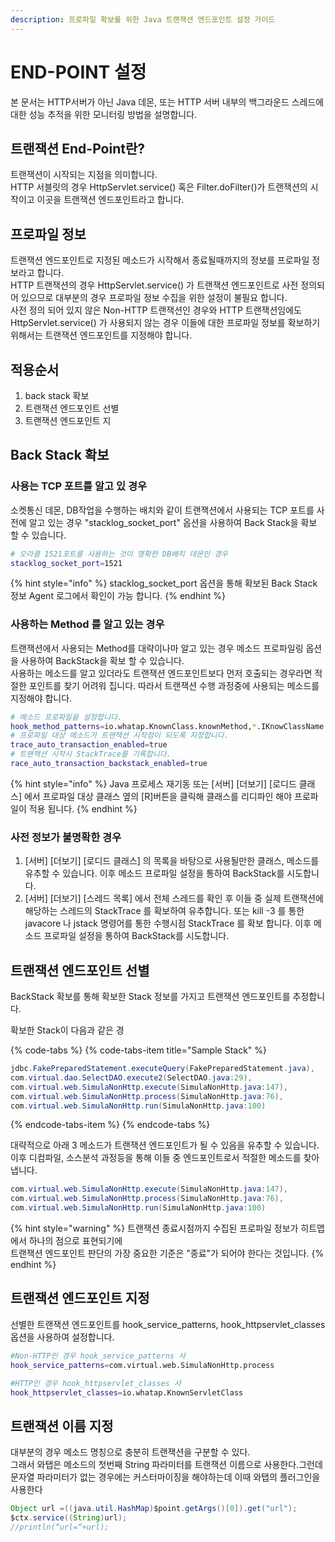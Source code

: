 ```yaml
---
description: 프로파일 확보를 위한 Java 트랜잭션 엔드포인트 설정 가이드
---
```


# END-POINT 설정

본 문서는 HTTP서버가 아닌 Java 데몬, 또는 HTTP 서버 내부의 백그라운드 스레드에 대한 성능 추적을 위한 모니터링 방법을 설명합니다.

## **트랜잭션 End-Point란?**

트랜잭션이 시작되는 지점을 의미합니다.   
HTTP 서블릿의 경우 HttpServlet.service\(\) 혹은 Filter.doFilter\(\)가 트랜잭션의 시작이고 이곳을 트랜잭션 엔드포인트라고 합니다. 

## **프로파일 정보**

트랜잭션 엔드포인트로 지정된 메소드가 시작해서 종료될때까지의 정보를 프로파일 정보라고 합니다.   
HTTP 트랜잭션의 경우 HttpServlet.service\(\) 가 트랜잭션 엔드포인트로 사전 정의되어 있으므로 대부분의 경우 프로파일 정보 수집을 위한 설정이 불필요 합니다.  
사전 정의 되어 있지 않은 Non-HTTP 트랜잭션인 경우와 HTTP 트랜잭션임에도 HttpServlet.service\(\) 가 사용되지 않는 경우 이들에 대한 프로파일 정보를 확보하기 위해서는 트랜잭션 엔드포인트를 지정해야 합니다. 

## 적용순서

1. back stack 확보
2. 트랜잭션 엔드포인트 선별
3. 트랜잭션 엔드포인트 지

## Back Stack 확보

### 사용는 TCP 포트를 알고 있 경우

소켓통신 데몬, DB작업을 수행하는 배치와 같이 트랜잭션에서 사용되는 TCP 포트를 사전에 알고 있는 경우 "stacklog\_socket\_port" 옵션을 사용하여 Back Stack을 확보 할 수 있습니다. 

```bash
# 오라클 1521포트를 사용하는 것이 명확한 DB배치 데몬인 경우 
stacklog_socket_port=1521
```

{% hint style="info" %}
stacklog\_socket\_port 옵션을 통해 확보된 Back Stack 정보  Agent 로그에서 확인이 가능 합니다. 
{% endhint %}

### 사용하는 Method 를 알고 있는 경우

트랜잭션에서 사용되는 Method를  대략이나마 알고 있는 경우 메소드 프로파일링 옵션을 사용하여 BackStack을 확보 할 수 있습니다.   
사용하는 메소드를 알고 있더라도 트랜잭션 엔드포인트보다 먼저 호출되는 경우라면 적절한 포인트를 찾기 어려워 집니다. 따라서 트랜잭션 수행 과정중에 사용되는 메소드를 지정해야 합니다.

```bash
# 메소드 프로파일을 설정합니다. 
hook_method_patterns=io.whatap.KnownClass.knownMethod,*.IKnowClassName.*
# 프로파일 대상 메소드가 트랜잭션 시작점이 되도록 지정합니다.
trace_auto_transaction_enabled=true
# 트랜잭션 시작시 StackTrace를 기록합니다.
race_auto_transaction_backstack_enabled=true
```

{% hint style="info" %}
Java 프로세스 재기동 또는 \[서버\] \[더보기\] \[로디드 클래스\] 에서 프로파일 대상 클래스 옆의 \[R\]버튼을 클릭해 클래스를 리디파인 해야 프로파일이 적용 됩니다. 
{% endhint %}

### 사전 정보가 불명확한 경우

1. \[서버\] \[더보기\] \[로디드 클래스\] 의 목록을 바탕으로 사용될만한 클래스, 메소드를 유추할 수 있습니다. 이후 메소드 프로파일 설정을 통하여 BackStack를 시도합니다. 
2. \[서버\] \[더보기\] \[스레드 목록\] 에서 전체 스레드를 확인 후 이들 중 실제 트랜잭션에 해당하는 스레드의 StackTrace 를 확보하여 유추합니다. 또는 kill -3 를 통한 javacore 나 jstack 명령어를 통한 수행시점 StackTrace 를 확보 합니다. 이후 메소드 프로파일 설정을 통하여 BackStack를 시도합니다. 

## 트랜잭션 엔드포인트 선별

BackStack 확보를 통해 확보한 Stack 정보를 가지고 트랜잭션 엔드포인트를 추정합니다. 

확보한 Stack이 다음과 같은 경

{% code-tabs %}
{% code-tabs-item title="Sample Stack" %}
```java
jdbc.FakePreparedStatement.executeQuery(FakePreparedStatement.java),
com.virtual.dao.SelectDAO.execute2(SelectDAO.java:29),
com.virtual.web.SimulaNonHttp.execute(SimulaNonHttp.java:147),
com.virtual.web.SimulaNonHttp.process(SimulaNonHttp.java:76),
com.virtual.web.SimulaNonHttp.run(SimulaNonHttp.java:100)
```
{% endcode-tabs-item %}
{% endcode-tabs %}

대략적으로 아래 3 메소드가 트랜잭션 엔드포인트가 될 수 있음을 유추할 수 있습니다.   
이후 디컴파일, 소스분석 과정등을 통해 이들 중 엔드포인트로서 적절한 메소드를 찾아냅니다. 

```java
com.virtual.web.SimulaNonHttp.execute(SimulaNonHttp.java:147),
com.virtual.web.SimulaNonHttp.process(SimulaNonHttp.java:76),
com.virtual.web.SimulaNonHttp.run(SimulaNonHttp.java:100)
```

{% hint style="warning" %}
트랜잭션 종료시점까지 수집된 프로파일 정보가 히트맵에서 하나의 점으로 표현되기에   
트랜잭션 엔드포인트 판단의 가장 중요한 기준은 "종료"가 되어야 한다는 것입니다. 
{% endhint %}

## 트랜잭션 엔드포인트 지정

선별한 트랜잭션 엔드포인트를 hook\_service\_patterns, hook\_httpservlet\_classes 옵션을 사용하여 설정합니다. 

```bash
#Non-HTTP인 경우 hook_service_patterns 사
hook_service_patterns=com.virtual.web.SimulaNonHttp.process

#HTTP인 경우 hook_httpservlet_classes 사
hook_httpservlet_classes=io.whatap.KnownServletClass
```

## 트랜잭션 이름 지정

대부분의 경우 메소드 명칭으로 충분히 트랜잭션을 구분할 수 있다.   
그래서 와탭은 메소드의 첫번째 String 파라미터를 트랜잭션 이름으로 사용한다.그런데 문자열 파라미터가 없는 경우에는 커스터마이징을 해야하는데 이때 와탭의 플러그인을 사용한다

```java
Object url =((java.util.HashMap)$point.getArgs()[0]).get("url");
$ctx.service((String)url);
//println(“url=“+url);
```



